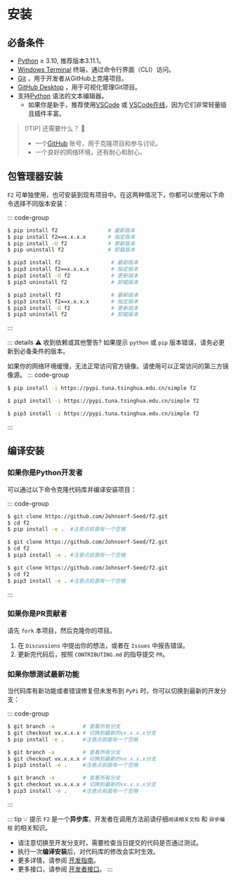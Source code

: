 # 安装

## 必备条件

- [Python](https://www.python.org/) ≥ 3.10, 推荐版本3.11.1。
- [Windows Terminal](https://aka.ms/terminal) 终端，通过命令行界面（CLI）访问。
- [Git](https://git-scm.com/) ，用于开发者从GitHub上克隆项目。
- [GitHub Desktop](https://desktop.github.com/) ，用于可视化管理Git项目。
- 支持[Python](https://en.wikipedia.org/wiki/python) 语法的文本编辑器。
  - 如果你是新手，推荐使用[VSCode](https://code.visualstudio.com/) 或 [VSCode在线](https://vscode.dev)，因为它们非常轻量级且插件丰富。

> [!TIP] 还需要什么？ 🤔
> - 一个[GitHub](https://github.com) 账号，用于克隆项目和参与讨论。
> - 一个良好的网络环境，还有耐心和耐心。

## 包管理器安装

`F2` 可单独使用，也可安装到现有项目中。在这两种情况下，你都可以使用以下命令选择不同版本安装：

::: code-group

```sh [Windows]
$ pip install f2                # 最新版本
$ pip install f2==x.x.x.x       # 指定版本
$ pip install -U f2             # 更新版本
$ pip uninstall f2              # 卸载版本
```

```sh [Linux]
$ pip3 install f2                # 最新版本
$ pip3 install f2==x.x.x.x       # 指定版本
$ pip3 install -U f2             # 更新版本
$ pip3 uninstall f2              # 卸载版本
```

```sh [MacOS]
$ pip3 install f2                # 最新版本
$ pip3 install f2==x.x.x.x       # 指定版本
$ pip3 install -U f2             # 更新版本
$ pip3 uninstall f2              # 卸载版本
```
:::

::: details :warning: 收到依赖或其他警告?
如果提示 `python` 或 `pip` 版本错误，请务必更新到必备条件的版本。

如果你的网络环境缓慢，无法正常访问官方镜像。请使用可以正常访问的第三方镜像源。
::: code-group

```sh [Windows]
$ pip install -i https://pypi.tuna.tsinghua.edu.cn/simple f2
```

```sh [Linux]
$ pip3 install -i https://pypi.tuna.tsinghua.edu.cn/simple f2
```

```sh [MacOS]
$ pip3 install -i https://pypi.tuna.tsinghua.edu.cn/simple f2
```
:::

## 编译安装

### 如果你是Python开发者

可以通过以下命令克隆代码库并编译安装项目：

::: code-group

```sh [Windows]
$ git clone https://github.com/Johnserf-Seed/f2.git
$ cd f2
$ pip install -e .  #注意点前面有一个空格
```

```sh [Linux]
$ git clone https://github.com/Johnserf-Seed/f2.git
$ cd f2
$ pip3 install -e . #注意点前面有一个空格
```

```sh [MacOS]
$ git clone https://github.com/Johnserf-Seed/f2.git
$ cd f2
$ pip3 install -e . #注意点前面有一个空格
```
:::

### 如果你是PR贡献者

请先 `fork` 本项目，然后克隆你的项目。

1. 在 `Discussions` 中提出你的想法，或者在 `Issues` 中报告错误。
2. 更新完代码后，按照 `CONTRIBUTING.md` 的指导提交 `PR`。

### 如果你想测试最新功能

当代码库有新功能或者错误修复但未发布到 `PyPi` 时，你可以切换到最新的开发分支：

::: code-group

```sh [Windows]
$ git branch -a         # 查看所有分支
$ git checkout vx.x.x.x # 切换到最新的vx.x.x.x分支
$ pip install -e .      #注意点前面有一个空格
```

```sh [Linux]
$ git branch -a         # 查看所有分支
$ git checkout vx.x.x.x # 切换到最新的vx.x.x.x分支
$ pip3 install -e .     #注意点前面有一个空格
```

```sh [MacOS]
$ git branch -a         # 查看所有分支
$ git checkout vx.x.x.x # 切换到最新的vx.x.x.x分支
$ pip3 install -e .     #注意点前面有一个空格
```
:::

::: tip :bulb: 提示
`F2` 是一个**异步库**，开发者在调用方法前请仔细`阅读相关文档` 和 `异步编程` 的相关知识。

- 请注意切换至开发分支时，需要检查当日提交的代码是否通过测试。
- 执行一次**编译安装**后，对代码库的修改会实时生效。
- 更多详情，请参阅 [开发指南](/guide/what-is-f2)。
- 更多接口，请参阅 [开发者接口](/guide/apps/douyin/)。
:::
